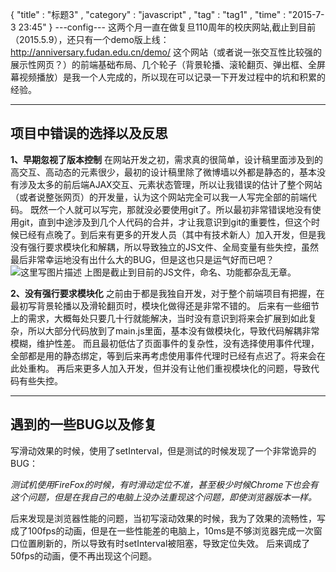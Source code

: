 
  {
    "title" : "标题3" ,
    "category" : "javascript" , 
    "tag" : "tag1" , 
    "time" : "2015-7-3 23:45" 
  }
---config---
这两个月一直在做复旦110周年的校庆网站,截止到目前（2015.5.9），还只有一个demo版上线：
http://anniversary.fudan.edu.cn/demo/
这个网站（或者说一张交互性比较强的展示性网页？）的前端基础布局、几个轮子（背景轮播、滚轮翻页、弹出框、全屏幕视频播放）是我一个人完成的，所以现在可以记录一下开发过程中的坑和积累的经验。

----------
## 项目中错误的选择以及反思 ##

**1、早期忽视了版本控制**
在网站开发之初，需求真的很简单，设计稿里面涉及到的高交互、高动态的元素很少，最初的设计稿里除了微博墙以外都是静态的，基本没有涉及太多的前后端AJAX交互、元素状态管理，所以让我错误的估计了整个网站（或者说整张网页）的开发量，认为这个网站完全可以我一人写完全部的前端代码。
既然一个人就可以写完，那就没必要使用git了。所以最初非常错误地没有使用git，直到中途涉及到几个人代码的合并，才让我意识到git的重要性，但这个时候已经有点晚了。到后来有更多的开发人员（其中有技术新人）加入开发，但是我没有强行要求模块化和解耦，所以导致独立的JS文件、全局变量有些失控，虽然最后非常幸运地没有出什么大的BUG，但是这也只是运气好而已吧？
![这里写图片描述](http://img.blog.csdn.net/20150509232001728)
上图是截止到目前的JS文件，命名、功能都杂乱无章。

**2、没有强行要求模块化**
之前由于都是我独自开发，对于整个前端项目有把握，在最初写背景轮播以及滑轮翻页时，模块化做得还是非常不错的。
后来有一些细节上的需求，大概每处只要几十行就能解决，当时没有意识到将来会扩展到如此复杂，所以大部分代码放到了main.js里面，基本没有做模块化，导致代码解耦非常模糊，维护性差。
而且最初低估了页面事件的复杂性，没有选择使用事件代理，全部都是用的静态绑定，等到后来再考虑使用事件代理时已经有点迟了。将来会在此处重构。
再后来更多人加入开发，但并没有让他们重视模块化的问题，导致代码有些失控。


----------
## 遇到的一些BUG以及修复 ##
写滑动效果的时候，使用了setInterval，但是测试的时候发现了一个非常诡异的BUG：

*测试机使用FireFox的时候，有时滑动定位不准，甚至极少时候Chrome下也会有这个问题，但是在我自己的电脑上没办法重现这个问题，即使浏览器版本一样。*

后来发现是浏览器性能的问题，当初写滚动效果的时候，我为了效果的流畅性，写成了100fps的动画，但是在一些性能差的电脑上，10ms是不够浏览器完成一次窗口位置刷新的，所以导致有时setInterval被阻塞，导致定位失效。
后来调成了50fps的动画，便不再出现这个问题。




